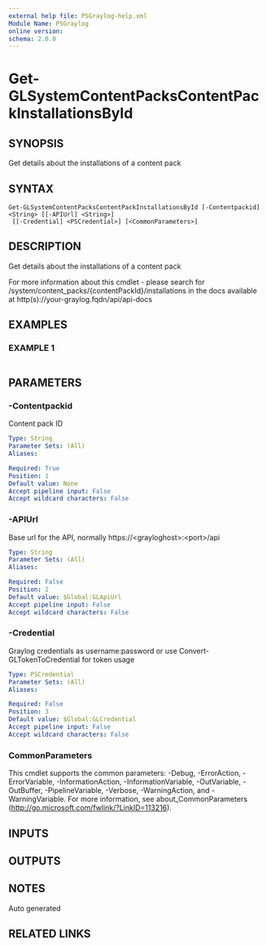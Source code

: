 ```yaml
---
external help file: PSGraylog-help.xml
Module Name: PSGraylog
online version:
schema: 2.0.0
---
```


# Get-GLSystemContentPacksContentPackInstallationsById

## SYNOPSIS
Get details about the installations of a content pack

## SYNTAX

```
Get-GLSystemContentPacksContentPackInstallationsById [-Contentpackid] <String> [[-APIUrl] <String>]
 [[-Credential] <PSCredential>] [<CommonParameters>]
```

## DESCRIPTION
Get details about the installations of a content pack


For more information about this cmdlet - please search for /system/content_packs/{contentPackId}/installations in the docs available at http(s)://your-graylog.fqdn/api/api-docs

## EXAMPLES

### EXAMPLE 1
```

```

## PARAMETERS

### -Contentpackid
Content pack ID

```yaml
Type: String
Parameter Sets: (All)
Aliases:

Required: True
Position: 1
Default value: None
Accept pipeline input: False
Accept wildcard characters: False
```

### -APIUrl
Base url for the API, normally https://\<grayloghost\>:\<port\>/api

```yaml
Type: String
Parameter Sets: (All)
Aliases:

Required: False
Position: 2
Default value: $Global:GLApiUrl
Accept pipeline input: False
Accept wildcard characters: False
```

### -Credential
Graylog credentials as username:password or use Convert-GLTokenToCredential for token usage

```yaml
Type: PSCredential
Parameter Sets: (All)
Aliases:

Required: False
Position: 3
Default value: $Global:GLCredential
Accept pipeline input: False
Accept wildcard characters: False
```

### CommonParameters
This cmdlet supports the common parameters: -Debug, -ErrorAction, -ErrorVariable, -InformationAction, -InformationVariable, -OutVariable, -OutBuffer, -PipelineVariable, -Verbose, -WarningAction, and -WarningVariable. For more information, see about_CommonParameters (http://go.microsoft.com/fwlink/?LinkID=113216).

## INPUTS

## OUTPUTS

## NOTES
Auto generated

## RELATED LINKS

